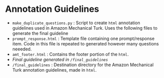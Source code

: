 # Annotation Guidelines

- `make_duplicate_questions.py` : Script to create `html` annotation guidelines used in Amazon Mechanical Turk. Uses the following files to generate the final guideline
- `prompt_response.html` : Template file containing one prompt/response item. Code in this file is repeated to generated however many questions neeeded.
- `amt_footer.html` : Contains the footer portion of the `html`.
- *Final guideline generated in `/final_guidelines`*
- `/final_guidelines` : Destination directory for the Amazon Mechanical Turk annotation guidelines, made in `html`.
